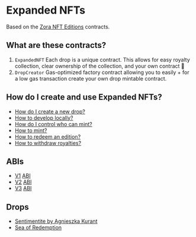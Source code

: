 # Expanded NFTs

Based on the [Zora NFT Editions](https://github.com/ourzora/nft-editions) contracts.

## What are these contracts?

1. `ExpandedNFT`
   Each drop is a unique contract.
   This allows for easy royalty collection, clear ownership of the collection, and your own contract 🎉
2. `DropCreator`
   Gas-optimized factory contract allowing you to easily + for a low gas transaction create your own drop mintable contract.

## How do I create and use Expanded NFTs?

- [How do I create a new drop?](./doc/create-a-drop.md)
- [How to develop locally?](./doc/develop.md)
- [How do I control who can mint?](./doc/permissioning.md)
- [How to mint?](./doc/minting.md)
- [How to redeem an edition?](./doc/redemption.md)
- [How to withdraw royalties?](./doc/withdraw.md)

## ABIs

- [V1](https://github.com/joinzien/expanded-nft/releases/tag/v1.0.0) [ABI](./abi/expandednft_v1.json)
- [V2](https://github.com/joinzien/expanded-nft/releases/tag/v2.0.0) [ABI](./abi/expandednft_v2.json)
- [V3](https://github.com/joinzien/expanded-nft/releases/tag/v3.0.0) [ABI](./abi/expandednft_v3.json)

## Drops

- [Sentimentite by Agnieszka Kurant](https://opensea.io/collection/sentimentite-by-agnieszka-kurant)
- [Sea of Redemption](https://opensea.io/collection/sea-of-redemption)

